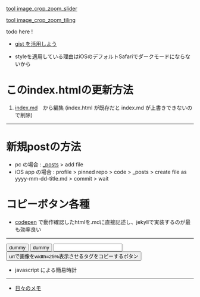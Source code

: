 <link rel="stylesheet" type="text/css" href="/assets/css/styles.css">

[tool image_crop_zoom_slider](https://jamad.github.io/image_crop_zoom_slider.html)


[tool image_crop_zoom_tiling](https://jamad.github.io/image_crop_zoom_tiling2.html)

todo here !
* [gist を活用しよう](https://gist.github.com/jamad/0ebf32c2425be4568a680feb776ae149) 

* styleを適用している理由はiOSのデフォルトSafariでダークモードにならないから

# このindex.htmlの更新方法 
1. [index.md](https://github.com/jamad/jamad.github.io/edit/master/index.md)　から編集 (index.html が既存だと index.md が上書きできないので削除)

---

# 新規postの方法
* pc の場合 : [_posts](https://github.com/jamad/jamad.github.io/tree/master/_posts) > add file
* iOS app の場合 : profile > pinned repo > code > _posts > create file as yyyy-mm-dd-title.md > commit > wait

# コピーボタン各種
* [codepen](https://codepen.io/your-work/) で動作確認したhtmlを.mdに直接記述し、jekyllで実装するのが最も効率良い
  
---

<button onclick="copyT()" id="buttonlabel">dummy</button>
<button onclick="copyText2()"><span id="mystr">dummy</span></button>
<input type="text" id="my_userInput"> <button onclick="copyT2()" id="buttonlabel2">urlで画像をwidth=25%表示させるタグをコピーするボタン</button>

* javascript による簡易時計
<p id="tm"></p>

<script>
  str_to_copy=new Date().toISOString().slice(0,10)+'-';
  document.getElementById("buttonlabel").textContent='post用prefixのコピーボタン : '+str_to_copy;
  function copyT() {navigator.clipboard.writeText(str_to_copy);}
  
  mystr= '<link rel="stylesheet" type="text/css" href="/assets/css/styles.css">';
  document.getElementById("mystr").innerText ='CSSタグをコピーするボタン : '+mystr;
  function copyText2() { navigator.clipboard.writeText(mystr);}
  
  //example :  https://jamad.github.io/jam_clock_icon.png
  userInput = document.getElementById("my_userInput");
  userInput.addEventListener("input", function() {  document.getElementById("buttonlabel2").textContent = `<img src="${userInput.value}" width="25%">`}); // input要素の内容が変化した時に実行される関数を定義
  function copyT2() {navigator.clipboard.writeText(document.getElementById("buttonlabel2").textContent);}

  // 簡易時計
  f=(x)=>String(x).padStart(2,'0');
  g=(d=new Date())=>`${f(d.getHours())}:${f(d.getMinutes())}:${f(d.getSeconds())}`;
  u=()=>document.getElementById('tm').textContent=g();
  setInterval(u,1000);
</script>

---


* [日々のメモ](https://jamad.github.io/%E6%97%A5%E3%80%85%E3%81%AE%E3%83%A1%E3%83%A2)




